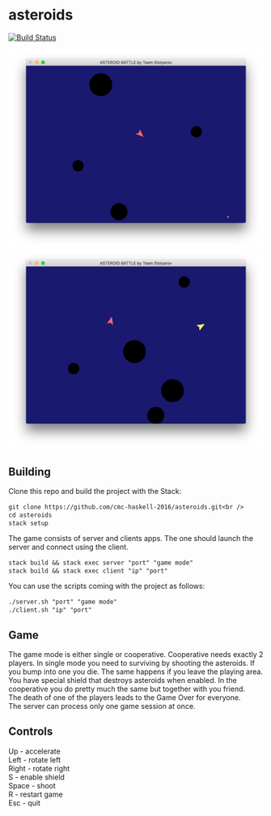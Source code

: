 # asteroids

[![Build Status](https://travis-ci.org/cmc-haskell-2016/asteroids.svg?branch=master)](https://travis-ci.org/cmc-haskell-2016/asteroids)

![asteroids single game](images/single.png)
![asteroids cooperative game](images/cooperative.png)

## Building

Clone this repo and build the project with the Stack: <br />

```
git clone https://github.com/cmc-haskell-2016/asteroids.git<br />
cd asteroids
stack setup
```

The game consists of server and clients apps. The one should launch the server
and connect using the client.<br />
```
stack build && stack exec server "port" "game mode"
stack build && stack exec client "ip" "port"
```

You can use the scripts coming with the project as follows:<br />
```
./server.sh "port" "game mode"
./client.sh "ip" "port"
```

## Game

The game mode is either single or cooperative. Cooperative needs exactly 2
players. In single mode you need to surviving by shooting the asteroids. If you
bump into one you die. The same happens if you leave the playing area. You have
special shield that destroys asteroids when enabled.
In the cooperative you do pretty much the same but together with you friend.<br />
The death of one of the players leads to the Game Over for everyone.<br />
The server can process only one game session at once.<br />

## Controls

Up - accelerate<br />
Left - rotate left<br />
Right - rotate right<br />
S - enable shield<br />
Space - shoot<br />
R - restart game<br />
Esc - quit<br />
